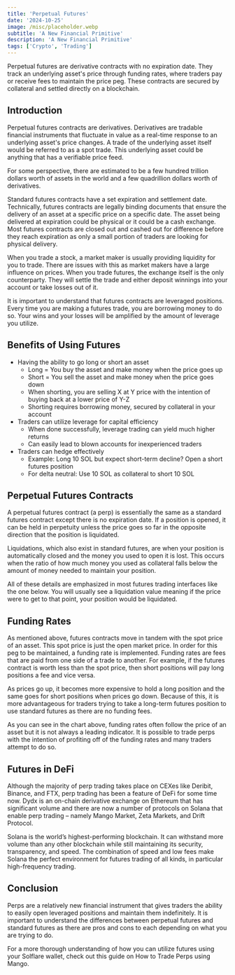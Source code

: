 ```yaml
---
title: 'Perpetual Futures'
date: '2024-10-25'
image: /misc/placeholder.webp
subtitle: 'A New Financial Primitive'
description: 'A New Financial Primitive'
tags: ['Crypto', 'Trading']
---
```


<style jsx>{`
  .prose a {
    text-decoration: underline;
    color: var(--color-accent);
  }
  .prose ol {
    list-style-type: decimal;
    margin-left: 2em; /* Adjust as needed for indentation */
    padding-left: 0.5em; /* Add padding if needed */
  }
  .prose ol li {
    margin-bottom: 0.5em;
    color: var(--color-text-primary);
    line-height: 1.5; /* Adjust line height for better readability */
  }
`}</style>

<div class="tldr-section">

Perpetual futures are derivative contracts with no expiration date. They track an underlying asset's price through funding rates, where traders pay or receive fees to maintain the price peg. These contracts are secured by collateral and settled directly on a blockchain.

</div>

## Introduction

Perpetual futures contracts are derivatives. Derivatives are tradable financial instruments that fluctuate in value as a real-time response to an underlying asset's price changes. A trade of the underlying asset itself would be referred to as a spot trade. This underlying asset could be anything that has a verifiable price feed.

For some perspective, there are estimated to be a few hundred trillion dollars worth of assets in the world and a few quadrillion dollars worth of derivatives.

Standard futures contracts have a set expiration and settlement date. Technically, futures contracts are legally binding documents that ensure the delivery of an asset at a specific price on a specific date. The asset being delivered at expiration could be physical or it could be a cash exchange. Most futures contracts are closed out and cashed out for difference before they reach expiration as only a small portion of traders are looking for physical delivery.

When you trade a stock, a market maker is usually providing liquidity for you to trade. There are issues with this as market makers have a large influence on prices. When you trade futures, the exchange itself is the only counterparty. They will settle the trade and either deposit winnings into your account or take losses out of it.

It is important to understand that futures contracts are leveraged positions. Every time you are making a futures trade, you are borrowing money to do so. Your wins and your losses will be amplified by the amount of leverage you utilize.

## Benefits of Using Futures

<ul>
  <li>Having the ability to go long or short an asset
    <ul>
      <li>Long = You buy the asset and make money when the price goes up</li>
      <li>Short = You sell the asset and make money when the price goes down</li>
      <li>When shorting, you are selling X at Y price with the intention of buying back at a lower price of Y-Z</li>
      <li>Shorting requires borrowing money, secured by collateral in your account</li>
    </ul>
  </li>
  <li>Traders can utilize leverage for capital efficiency
    <ul>
      <li>When done successfully, leverage trading can yield much higher returns</li>
      <li>Can easily lead to blown accounts for inexperienced traders</li>
    </ul>
  </li>
  <li>Traders can hedge effectively
    <ul>
      <li>Example: Long 10 SOL but expect short-term decline? Open a short futures position</li>
      <li>For delta neutral: Use 10 SOL as collateral to short 10 SOL</li>
    </ul>
  </li>
</ul>

## Perpetual Futures Contracts

A perpetual futures contract (a perp) is essentially the same as a standard futures contract except there is no expiration date. If a position is opened, it can be held in perpetuity unless the price goes so far in the opposite direction that the position is liquidated.

Liquidations, which also exist in standard futures, are when your position is automatically closed and the money you used to open it is lost. This occurs when the ratio of how much money you used as collateral falls below the amount of money needed to maintain your position.

All of these details are emphasized in most futures trading interfaces like the one below. You will usually see a liquidation value meaning if the price were to get to that point, your position would be liquidated.

## Funding Rates

As mentioned above, futures contracts move in tandem with the spot price of an asset. This spot price is just the open market price. In order for this peg to be maintained, a funding rate is implemented. Funding rates are fees that are paid from one side of a trade to another. For example, if the futures contract is worth less than the spot price, then short positions will pay long positions a fee and vice versa.

As prices go up, it becomes more expensive to hold a long position and the same goes for short positions when prices go down. Because of this, it is more advantageous for traders trying to take a long-term futures position to use standard futures as there are no funding fees.

As you can see in the chart above, funding rates often follow the price of an asset but it is not always a leading indicator. It is possible to trade perps with the intention of profiting off of the funding rates and many traders attempt to do so.

## Futures in DeFi

Although the majority of perp trading takes place on CEXes like Deribit, Binance, and FTX, perp trading has been a feature of DeFi for some time now. Dydx is an on-chain derivative exchange on Ethereum that has significant volume and there are now a number of protocols on Solana that enable perp trading – namely Mango Market, Zeta Markets, and Drift Protocol.

Solana is the world’s highest-performing blockchain. It can withstand more volume than any other blockchain while still maintaining its security, transparency, and speed. The combination of speed and low fees make Solana the perfect environment for futures trading of all kinds, in particular high-frequency trading.

## Conclusion

Perps are a relatively new financial instrument that gives traders the ability to easily open leveraged positions and maintain them indefinitely. It is important to understand the differences between perpetual futures and standard futures as there are pros and cons to each depending on what you are trying to do.

For a more thorough understanding of how you can utilize futures using your Solflare wallet, check out this guide on How to Trade Perps using Mango.
